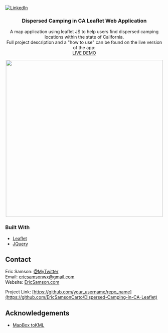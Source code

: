 [![LinkedIn][linkedin-shield]][linkedin-url]

<p align="center">
  <h3 align="center">Dispersed Camping in CA Leaflet Web Application</h3>

  <p align="center">
    A map application using leaflet JS to help users find dispersed camping locations within the state of California.<br>
    Full project description and a "how to use" can be found on the live version of the app:<br>
  <a href='https://ericsamson.com/GIS/DispersedCamping/DispersedCamping.html'>LIVE DEMO</a>
  </p>
</p>

<!-- ABOUT THE PROJECT -->
<div align="center">
  
<img src="https://lh3.googleusercontent.com/VAkI6AmHp0aOhyPW1sNv7m0IqTwmJlU-SXN2_c7eSOgVxqXh7ef-WMdKXG3xJkbWHSurdaUMDwYNWRJjeuAiqbSoq65nKjbwNeGB0O4rYl1NghzbL6spVyDDBDD0Wnb9O6ZomZrdxw=w2400" width="500px">
  
</div>

### Built With
* [Leaflet](https://leafletjs.com/)
* [JQuery](https://jquery.com)

<!-- CONTACT -->
## Contact
Eric Samson: [@MyTwitter](https://twitter.com/EricSamsonGIS) <br>
Email: ericsamsonwx@gmail.com <br>
Website: [EricSamson.com](https://ericsamson.com) <br>

Project Link: [https://github.com/your_username/repo_name](https://github.com/EricSamsonCarto/Dispersed-Camping-in-CA-Leaflet)


<!-- ACKNOWLEDGEMENTS -->
## Acknowledgements
* [MapBox toKML](https://github.com/mapbox/tokml)

[linkedin-shield]: https://img.shields.io/badge/-LinkedIn-black.svg?style=flat-square&logo=linkedin&colorB=555
[linkedin-url]: https://linkedin.com/in/iamericsamson
